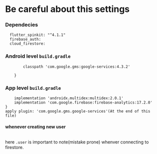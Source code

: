 # Be careful about this settings

### Dependecies
```dependencies:
  flutter_spinkit: "^4.1.1" 
  firebase_auth:
  cloud_firestore:
  ```
  
### Android level `build.gradle`
```dependencies {
        classpath 'com.google.gms:google-services:4.3.2'
       
    }
 ```
### App level `build.gradle`
```dependencies {
    implementation 'androidx.multidex:multidex:2.0.1'
    implementation 'com.google.firebase:firebase-analytics:17.2.0'
}
apply plugin: 'com.google.gms.google-services'(At the end of this file)
```
#### whenever creating new user 
```.storeNewUser(signedInUser.user, context);
```
here `.user` is important to note(mistake prone) whenver connecting to firestore.
